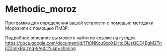 # Methodic_moroz

Программа для определения вашей усталости с помощью методики Мороз или с помощью ПМЗР. 

Подробное описание вы можете найти по ссылке на гуглдок https://docs.google.com/document/d/1Tt0NKou9cpXLHtoOIJsQCE4EgM2TnjCDmIkBqlznq-k/edit?usp=sharing
